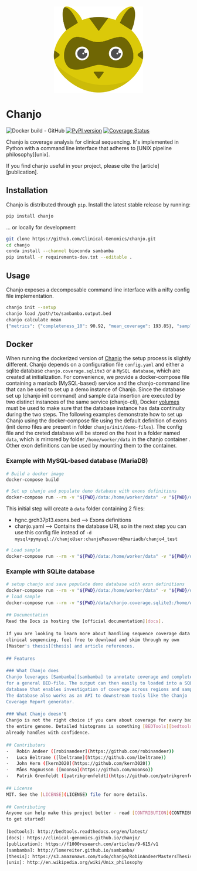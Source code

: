 <p align="center">
  <a href="https://github.com/Clinical-Genomics/chanjo">
    <img height="235" width="244" src="docs/assets/logo.png"/>
  </a>
</p>

# Chanjo 
![Docker build - GitHub](https://github.com/Clinical-Genomics/chanjo/actions/workflows/docker_build_n_publish.yml/badge.svg)
[![PyPI version](https://badge.fury.io/py/chanjo.svg)](https://badge.fury.io/py/chanjo)
[![Coverage Status](https://coveralls.io/repos/github/Clinical-Genomics/chanjo/badge.svg?branch=master)](https://coveralls.io/github/Clinical-Genomics/chanjo?branch=master)


Chanjo is coverage analysis for clinical sequencing. It's implemented in Python
with a command line interface that adheres to [UNIX pipeline philosophy][unix].

If you find chanjo useful in your project, please cite the [article][publication].

## Installation
Chanjo is distributed through `pip`. Install the latest stable release by
running:

```bash
pip install chanjo
```

... or locally for development:

```bash
git clone https://github.com/Clinical-Genomics/chanjo.git
cd chanjo
conda install --channel bioconda sambamba
pip install -r requirements-dev.txt --editable .
```

## Usage
Chanjo exposes a decomposable command line interface with a nifty config file
implementation.

```bash
chanjo init --setup
chanjo load /path/to/sambamba.output.bed
chanjo calculate mean
{"metrics": {"completeness_10": 90.92, "mean_coverage": 193.85}, "sample_id": "sample1"}
```

## Docker

When running the dockerized version of [Chanjo](https://hub.docker.com/r/clinicalgenomics/chanjo) the setup process is slightly different. Chanjo depends on a configuration file `config.yaml` and either a sqlite database `chanjo.coverage.sqlite3` or a `MySQL database`, which are created at initialization. For convenience, we provide a docker-compose file containing a mariadb (MySQL-based) service and the chanjo-command line that can be used to set up a demo instance of Chanjo.
Since the database set up (chanjo init command) and sample data insertion are executed by two distinct instances of the same service (chanjo-cli), Docker [volumes](https://docs.docker.com/storage/volumes/) must be used to make sure that the database instance has data continuity during the two steps.
The following examples demonstrate how to set up Chanjo using the docker-compose file using the default definition of exons (init demo files are present in folder `chanjo/init/demo-files`). The config file and the creted database will be stored on the host in a folder named `data`, which is mirrored by folder `/home/worker/data` in the chanjo container . Other exon definitions can be used by mounting them to the container.

### Example with MySQL-based database (MariaDB)

```bash
# Build a docker image
docker-compose build
```
```bash
# Set up chanjo and populate demo database with exons definitions
docker-compose run --rm -v "${PWD}/data:/home/worker/data" -v "${PWD}/data/database:/home/worker/data/database" chanjo-cli bash -c "chanjo -d mysql+pymysql://chanjoUser:chanjoPassword@mariadb/chanjo4_test init --auto /home/worker/data && chanjo --config /home/worker/data/chanjo.yaml link /home/worker/data/hgnc.grch37p13.exons.bed"
```
This initial step will create a `data` folder containing 2 files:
- hgnc.grch37p13.exons.bed --> Exons definitions
- chanjo.yaml --> Contains the database URI, so in the next step you can use this config file instead of `-d mysql+pymysql://chanjoUser:chanjoPassword@mariadb/chanjo4_test`

```bash
# Load sample
docker-compose run --rm -v "${PWD}/data:/home/worker/data" -v "${PWD}/data/database:/home/worker/data/database" chanjo-cli bash -c "chanjo --config /home/worker/data/chanjo.yaml load /home/worker/app/chanjo/init/demo-files/sample1.coverage.bed"
```

### Example with SQLite database

```bash
# setup chanjo and save populate demo database with exon definitions
docker-compose run --rm -v "${PWD}/data:/home/worker/data" -v "${PWD}/data/database:/home/worker/data/database" chanjo-cli bash -c "chanjo init --auto /home/worker/data && chanjo --config /home/worker/data/chanjo.yaml link /home/worker/data/hgnc.grch37p13.exons.bed"
# load sample
docker-compose run --rm -v "${PWD}/data/chanjo.coverage.sqlite3:/home/worker/app/chanjo.coverage.sqlite3" -v "${PWD}/data:/home/worker/data" chanjo-cli bash -c "chanjo --config /home/worker/data/chanjo.yaml load /home/worker/app/chanjo/init/demo-files/sample1.coverage.bed"

## Documentation
Read the Docs is hosting the [official documentation][docs].

If you are looking to learn more about handling sequence coverage data in
clinical sequencing, feel free to download and skim through my own
[Master's thesis][thesis] and article references.

## Features

### What Chanjo does
Chanjo leverages [Sambamba][sambamba] to annotate coverage and completeness
for a general BED-file. The output can then easily to loaded into a SQL
database that enables investigation of coverage across regions and samples.
The database also works as an API to downstream tools like the Chanjo
Coverage Report generator.

### What Chanjo doesn't
Chanjo is not the right choice if you care about coverage for every base across
the entire genome. Detailed histograms is something [BEDTools][bedtools]
already handles with confidence.

## Contributors
-   Robin Andeer ([robinandeer](https://github.com/robinandeer))
-   Luca Beltrame ([lbeltrame](https://github.com/lbeltrame))
-   John Kern ([kern3020](https://github.com/kern3020))
-   Måns Magnusson ([moonso](https://github.com/moonso))
-   Patrik Grenfeldt ([patrikgrenfeldt](https://github.com/patrikgrenfeldt))

## License
MIT. See the [LICENSE](LICENSE) file for more details.

## Contributing
Anyone can help make this project better - read [CONTRIBUTION](CONTRIBUTION.md)
to get started!

[bedtools]: http://bedtools.readthedocs.org/en/latest/
[docs]: https://clinical-genomics.github.io/chanjo/
[publication]: https://f1000research.com/articles/9-615/v1
[sambamba]: http://lomereiter.github.io/sambamba/
[thesis]: https://s3.amazonaws.com/tudo/chanjo/RobinAndeerMastersThesisFinal_2013.pdf
[unix]: http://en.wikipedia.org/wiki/Unix_philosophy

